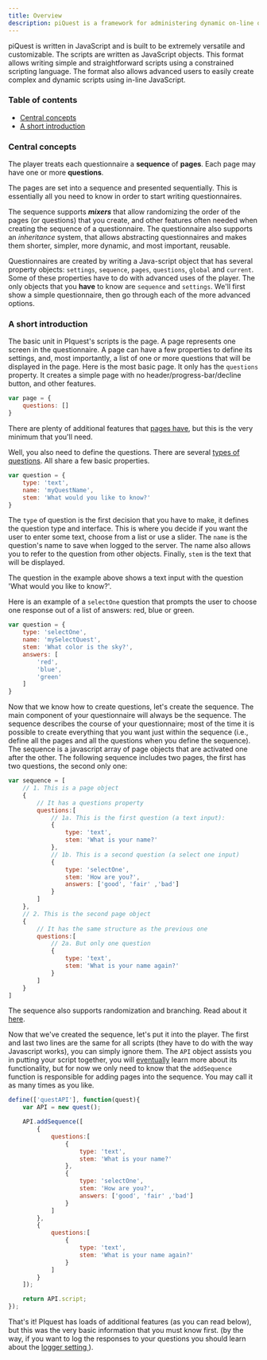```yaml
---
title: Overview
description: piQuest is a framework for administering dynamic on-line questionnaires.
---
```


piQuest is written in JavaScript and is built to be extremely versatile and customizable. The scripts are written as JavaScript objects. This format allows writing simple and straightforward scripts using a constrained scripting language. The format also allows advanced users to easily create complex and dynamic scripts using in-line JavaScript.

### Table of contents

* [Central concepts](#central-concepts)
* [A short introduction ](#a-short-introduction)

### Central concepts

The player treats each questionnaire a **sequence** of **pages**. Each page may have one or more **questions**.

The pages are set into a sequence and presented sequentially. This is essentially all you need to know in order to start writing questionnaires.

The sequence supports ***mixers*** that allow randomizing the order of the pages (or questions) that you create, and other features often needed when creating the sequence of a questionnaire. The questionnaire also supports an *inheritance* system, that allows abstracting questionnaires and makes them shorter, simpler, more dynamic, and most important, reusable.

Questionnaires are created by writing a Java-script object that has several property objects: `settings`, `sequence`, `pages`, `questions`, `global` and `current`. Some of these properties have to do with advanced uses of the player. The only objects that you **have** to know are `sequence` and `settings`. We'll first show a simple questionnaire, then go through each of the more advanced options.

### A short introduction

The basic unit in PIquest's scripts is the page. A page represents one screen in the questionnaire. A page can have a few properties to define its settings, and, most importantly, a list of one or more questions that will be displayed in the page. Here is the most basic page. It only has the `questions` property. It creates a simple page with no header/progress-bar/decline button, and other features.

```js
var page = {
    questions: []
}
```

There are plenty of additional features that [pages have](API.html#pages), but this is the very minimum that you'll need.

Well, you also need to define the questions. There are several [types of questions](API.html#questions). All share a few basic properties.

```js
var question = {
    type: 'text',
    name: 'myQuestName',
    stem: 'What would you like to know?'
}
```

The `type` of question is the first decision that you have to make, it defines the question type and interface. This is where you decide if you want the user to enter some text, choose from a list or use a slider. The `name` is the question's name to save when logged to the server. The name also allows you to refer to the question from other objects. Finally, `stem` is the text that will be displayed.

The question in the example above shows a text input with the question 'What would you like to know?'. 

Here is an example of a `selectOne` question that prompts the user to choose one response out of a list of answers: red, blue or green.

```js
var question = {
    type: 'selectOne',
    name: 'mySelectQuest',
    stem: 'What color is the sky?',
    answers: [
        'red',
        'blue',
        'green'
    ]
}
```

Now that we know how to create questions, let's create the sequence. The main component of your questionnaire will always be the sequence. The sequence describes the course of your questionnaire; most of the time it is possible to create everything that you want just within the sequence (i.e., define all the pages and all the questions when you define the sequence). The sequence is a javascript array of page objects that are activated one after the other. The following sequence includes two pages, the first has two questions, the second only one:

```js
var sequence = [
    // 1. This is a page object
    {
        // It has a questions property
        questions:[
            // 1a. This is the first question (a text input):
            {
                type: 'text',
                stem: 'What is your name?'
            },
            // 1b. This is a second question (a select one input)
            {
                type: 'selectOne',
                stem: 'How are you?',
                answers: ['good', 'fair' ,'bad']
            }
        ]
    },
    // 2. This is the second page object
    {
        // It has the same structure as the previous one
        questions:[
            // 2a. But only one question
            {
                type: 'text',
                stem: 'What is your name again?'
            }
        ]
    }
]
```

The sequence also supports randomization and branching. Read about it [here](API.html#mixer).

Now that we've created the sequence, let's put it into the player. The first and last two lines are the same for all scripts (they have to do with the way Javascript works), you can simply ignore them. The `API` object assists you in putting your script together, you will [eventually](API.html#API) learn more about its functionality, but for now we only need to know that the `addSequence` function is responsible for adding pages into the sequence. You may call it as many times as you like.

```js
define(['questAPI'], function(quest){
    var API = new quest();

    API.addSequence([
        {
            questions:[
                {
                    type: 'text',
                    stem: 'What is your name?'
                },
                {
                    type: 'selectOne',
                    stem: 'How are you?',
                    answers: ['good', 'fair' ,'bad']
                }
            ]
        },
        {
            questions:[
                {
                    type: 'text',
                    stem: 'What is your name again?'
                }
            ]
        }
    ]);

    return API.script;
});
```

That's it! PIquest has loads of additional features (as you can read below), but this was the very basic information that you must know first. (by the way, if you want to log the responses to your questions you should learn about the [ logger setting ](API.html#settings)).
